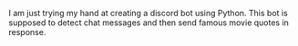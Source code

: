 I am just trying my hand at creating a discord bot using Python. This bot is supposed to detect chat messages and then send famous movie quotes in response.
